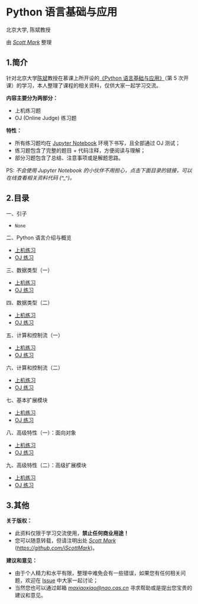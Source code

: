 # Python 语言基础与应用

北京大学, 陈斌教授

由 [*Scott Mark*](https://github.com/iScottMark) 整理

## 1.简介

针对北京大学[陈斌](https://www.icourse163.org/u/ykt1432655824951?userId=6537518)教授在慕课上所开设的[《Python 语言基础与应用》](https://www.icourse163.org/course/PKU-1003479006)（第 5 次开课）的学习，本人整理了课程的相关资料，仅供大家一起学习交流。

**内容主要分为两部分：**

* 上机练习题
* OJ (Online Judge) 练习题

**特性：**

* 所有练习题均在 [Jupyter Notebook](https://jupyter.org/) 环境下书写，且全部通过 OJ 测试；
* 练习题包含了完整的题目 + 代码注释，方便阅读与理解；
* 部分习题包含了总结、注意事项或是解题思路。

PS: *不会使用 Jupyter Notebook 的小伙伴不用担心，点击下面目录的链接，可以在线查看相关资料代码 (\^_\^)。*

## 2.目录

一、引子

* `None`

二、Python 语言介绍与概览

* [上机练习](./exercise/exercise2.ipynb)
* [OJ 练习](./homework/homework2.ipynb)

三、数据类型（一）

* [上机练习](./exercise/exercise3.ipynb)
* [OJ 练习](./homework/homework3.ipynb)

四、数据类型（二）

* [上机练习](./exercise/exercise4.ipynb)
* [OJ 练习](./homework/homework4.ipynb)

五、计算和控制流（一）

* [上机练习](./exercise/exercise5.ipynb)
* [OJ 练习](./homework/homework5.ipynb)

六、计算和控制流（二）

* [上机练习](./exercise/exercise6.ipynb)
* [OJ 练习](./homework/homework6.ipynb)

七、基本扩展模块

* [上机练习](./exercise/exercise7.ipynb)
* [OJ 练习](./homework/homework7.ipynb)

八、高级特性（一）：面向对象

* [上机练习](./exercise/exercise8.ipynb)
* [OJ 练习](./homework/homework8.ipynb)

九、高级特性（二）：高级扩展模块

* [上机练习](./exercise/exercise9.ipynb)
* [OJ 练习](./homework/homework9.ipynb)

## 3.其他

**关于版权：**

* 此资料仅限于学习交流使用，**禁止任何商业用途！**
* 您可以随意转载，但请注明出处 [*Scott Mark*](https://github.com/iScottMark) (*<https://github.com/iScottMark>*)。

**建议和意见：**

* 由于个人精力和水平有限，整理中难免会有一些错误，如果您有任何相关问题，欢迎在 [Issue](https://github.com/iScottMark/Learn_Py/issues) 中大家一起讨论；
* 当然您也可以通过邮箱 *maxiaoxiao@nao.cas.cn* 寻求帮助或是提出您宝贵的建议和意见。
